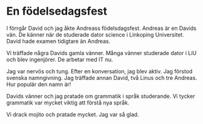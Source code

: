 # En födelsedagsfest

I förrgår David och jag åkte Andreass födelsdagsfest. Andreas är en Davids vän. De känner när de studerade dator science i Linkoping Universitet. David hade examen tidigtare än Andreas.

Vi träffade några Davids gamla vänner. Många vänner studerade dator i LiU och blev ingenjörer. De arbetar med IT nu.  

Jag var nervös och tung. Efter en konversation, jag blev aktiv. Jag förstod svenska namngivning. Jag träffade annan David, två Linus och tre Andreas. Hur populär den namn är!

Davids vänner och jag pratade om grammatik i språk studerande. Vi  tycker grammatik var mycket viktig att förstå nya språk. 

Vi drack mojito och pratade mycket. Jag var så glad.